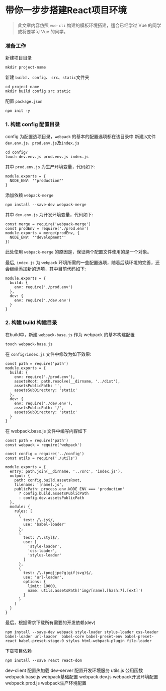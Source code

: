 # 带你一步步搭建React项目环境
> 此文章内容仿照 `vue-cli` 构建的模板环境搭建，适合已经学过 Vue 的同学或将要学习 Vue 的同学。

### 准备工作
新建项目目录
```
mkdir project-name
```
新建 `build` 、`config`、 `src`、`static`文件夹
```
cd project-name
mkdir build config src static
```
配置 `package.json`
```
npm init -y
```
### 1. 构建 config 配置目录
config 为配置选项目录，`webpack` 的基本的配置选项都在该目录中
新建js文件 `dev.env.js`、`prod.env.js`及`index.js`
```
cd config/
touch dev.env.js prod.env.js index.js
```
其中 `prod.env.js` 为生产环境变量，代码如下:
```
module.exports = {
  NODE_ENV: '"production"'
}
```
添加依赖 `webpack-merge`
```
npm install --save-dev webpack-merge
```
其中 `dev.env.js` 为开发环境变量，代码如下:
```
const merge = require('webpack-merge')
const prodEnv = require('./prod.env')
module.exports = merge(prodEnv, {
  NODE_ENV: '"development"'
})
```
此处使用 `webpack-merge` 的原因是，保证两个配置文件使用的是一个对象。

最后, `index.js` 为 `webpack` 环境所需的一些配置选项，随着后续环境的完善，还会继续添加新的选项，其中目前代码如下:
```
module.exports = {
  build: {
    env: require('./prod.env')
  },
  dev: {
    env: require('./dev.env')
  }
}
```
### 2. 构建 build 构建目录
在build中，新建 `webpack-base.js` 作为 webpack 的基本构建配置
```
touch webpack-base.js
```
在 `config/index.js` 文件中修改为如下效果:
```
const path = require('path')
module.exports = {
  build: {
    env: require('./prod.env'),
    assetsRoot: path.resolve(__dirname, '../dist'),
    assetsPublicPath: '',
    assetsSubDirectory: 'static'
  },
  dev: {
    env: require('./dev.env'),
    assetsPublicPath: '/',
    assetsSubDirectory: 'static'
  }
}
```
在 webpack.base.js 文件中编写内容如下
```
const path = require('path')
const webpack = require('webpack')

const config = require('../config')
const utils = require('./utils')

module.exports = {
  entry: path.join(__dirname, '../src', 'index.js'),
  output: {
    path: config.build.assetsRoot,
    filename: '[name].js',
    publicPath: process.env.NODE_ENV === 'production'
      ? config.build.assetsPublicPath
      : config.dev.assetsPublicPath
  },
  module: {
    rules: [
      {
        test: /\.js$/,
        use: 'babel-loader'
      },
      {
        test: /\.styl$/,
        use: [
          'style-loader',
          'css-loader',
          'stylus-loader'
        ]
      },
      {
        test: /\.(png|jpe?g|gif|svg)$/,
        use: 'url-loader',
        options: {
          limit: 10000,
          name: utils.assetsPath('img/[name].[hash:7].[ext]')
        }
      }
    ]
  }
}
```
最后，根据需求下载所有需要的开发依赖(dev)
```
npm install --save-dev webpack style-loader stylus-loader css-loader babel-loader url-loader  babel-core babel-preset-env babel-preset-react babel-preset-stage-0 stylus html-webpack-plugin file-loader
```
下载项目依赖
```
npm install --save react react-dom
```





dev-client 配置热加载
dev-server 配置开发环境服务
utils.js 公用函数
webpack.base.js webpack基础配置
webpack.dev.js webpack开发环境配置
webpack.prod.js webpack生产环境配置